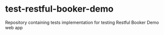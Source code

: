# test-restful-booker-demo
Repository containing tests implementation for testing Restful Booker Demo web app
